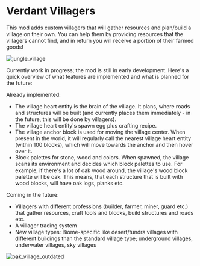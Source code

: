 # Verdant Villagers
This mod adds custom villagers that will gather resources and plan/build a village on their own. You can help them by providing resources that the villagers cannot find, and in return you will receive a portion of their farmed goods!

![jungle_village](https://user-images.githubusercontent.com/111278470/185677137-e23af87a-38ad-4cd0-b2e7-a106f2a54334.png)

Currently work in progress; the mod is still in early development. Here's a quick overview of what features are implemented and what is planned for the future:

Already implemented:
- The village heart entity is the brain of the village. It plans, where roads and structures will be built (and currently places them immediately - in the future, this will be done by villagers).
- The village heart entity's spawn egg plus crafting recipe.
- The village anchor block is used for moving the village center. When present in the world, it will regularly call the nearest village heart entity (within 100 blocks), which will move towards the anchor and then hover over it.
- Block palettes for stone, wood and colors. When spawned, the village scans its environment and decides which block palettes to use. For example, if there's a lot of oak wood around, the village's wood block palette will be oak. This means, that each structure that is built with wood blocks, will have oak logs, planks etc.

Coming in the future:
- Villagers with different professions (builder, farmer, miner, guard etc.) that gather resources, craft tools and blocks, build structures and roads etc.
- A villager trading system
- New village types: Biome-specific like desert/tundra villages with different buildings than the standard village type; underground villages, underwater villages, sky villages

![oak_village_outdated](https://user-images.githubusercontent.com/111278470/184848109-cd051815-868c-4753-8716-f123af53578e.png)

